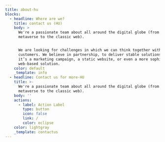 ```yaml
---
title: about-hu
blocks:
  - headline: Where are we?
    title: contact us (HU)
    body: >
      We're a passionate team about all around the digital globe (from the
      metaverse to the classic web).


      We are looking for challenges in which we can think together with our
      customers. We believe in partnership, to deliver stable solutions: whether
      it’s a marketing campaign, a static website, or even a more sophisticated,
      web-based solution.
    color: default
    _template: info
  - headline: Contact us for more-HU
    title: >-
      We're a passionate team about all around the digital globe (from the
      metaverse to the classic web).
    body: ''
    actions:
      - label: Action Label
        type: button
        icon: false
        link: /
        color: eclipse
    color: lightgray
    _template: contactus
---
```









































































































































